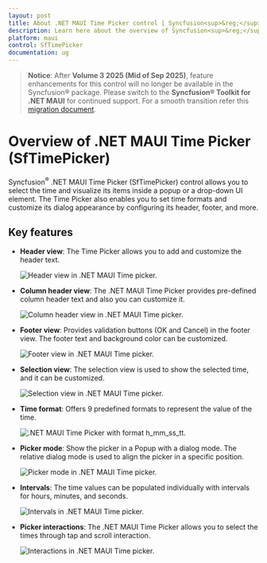 ```yaml
---
layout: post
title: About .NET MAUI Time Picker control | Syncfusion<sup>&reg;</sup>
description: Learn here about the overview of Syncfusion<sup>&reg;</sup> .NET MAUI Time Picker (SfTimePicker) control, its basic features, and time picker functionalities.
platform: maui
control: SfTimePicker
documentation: ug
---
```


> **Notice**: After **Volume 3 2025 (Mid of Sep 2025)**, feature enhancements for this control will no longer be available in the Syncfusion® package. Please switch to the **Syncfusion® Toolkit for .NET MAUI** for continued support. For a smooth transition refer this [migration document](https://help.syncfusion.com/maui-toolkit/migration).

# Overview of .NET MAUI Time Picker (SfTimePicker)

Syncfusion<sup>&reg;</sup> .NET MAUI Time Picker (SfTimePicker) control allows you to select the time and visualize its items inside a popup or a drop-down UI element. The Time Picker also enables you to set time formats and customize its dialog appearance by configuring its header, footer, and more.

## Key features

* **Header view**: The Time Picker allows you to add and customize the header text.

   ![Header view in .NET MAUI Time picker.](images/overview/maui-time-picker-header-view.png)

* **Column header view**: The .NET MAUI Time Picker provides pre-defined column header text and also you can customize it.

   ![Column header view in .NET MAUI Time picker.](images/overview/maui-time-picker-column-header-view.png)

* **Footer view**: Provides validation buttons (OK and Cancel) in the footer view. The footer text and background color can be customized.

   ![Footer view in .NET MAUI Time picker.](images/overview/maui-time-picker-footer-view.png)

* **Selection view**: The selection view is used to show the selected time, and it can be customized.

   ![Selection view in .NET MAUI Time picker.](images/overview/maui-time-picker-selection-view.png)

* **Time format**: Offers 9 predefined formats to represent the value of the time.

   ![.NET MAUI Time Picker with format h_mm_ss_tt.](images/overview/maui-time-picker-format_h_mm_ss_tt.png)

* **Picker mode**: Show the picker in a Popup with a dialog mode. The relative dialog mode is used to align the picker in a specific position.

   ![Picker mode in .NET MAUI Time picker.](images/overview/maui-time-picker-mode.gif)

* **Intervals**: The time values can be populated individually with intervals for hours, minutes, and seconds.

   ![Intervals in .NET MAUI Time picker.](images/overview/maui-time-picker-intervals.gif)

* **Picker interactions**: The .NET MAUI Time Picker allows you to select the times through tap and scroll interaction.

   ![Interactions in .NET MAUI Time picker.](images/overview/maui-time-picker-interactions.gif)
